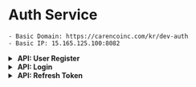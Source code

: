 # Auth Service

    - Basic Domain: https://carencoinc.com/kr/dev-auth
    - Basic IP: 15.165.125.100:8082

<!-- api-1-start -->
<details markdown="1">
<summary><strong>&nbsp;API: User Register</strong></summary>

## Basic Information

| Method | URL         |
|--------|-------------|
| POST   | `/register` |

    - Email verification is required after registration to enable login.

### Request

#### Parameters(@RequestBody)

**RegisterDto**

| Name       | Type   | Description                                                                  | Required | Remarks |
|------------|--------|------------------------------------------------------------------------------|----------|---------|
| `email`    | String | A valid email address to be used as ID(username) (must be unique)            | Yes      |         |
| `password` | String | A password consisting of at least 8 characters (currently no specific rules) | Yes      |         |
| `role`     | String | The role level of the account to be created (e.g., ADMIN, USER)              | Yes      |         |

### Response

#### Header

| Name       | Type | Description                            |
|------------|------|----------------------------------------|
| `location` | URI  | The URI for user information retrieval |

#### Body

| Name          | Type   | Description                            |
|---------------|--------|----------------------------------------|
| `message`     | String | API result message                     |
| `data`        | Object | API result data                        |
| `data.userId` | String | Unique identifier for the created user |

<details markdown=>
  <summary><strong>Example</strong></summary>


## Request

### Postman 요청

아래 버튼을 클릭하면 `Postman`에서 API 요청을 실행할 수 있습니다.

[![Run in Postman](https://run.pstmn.io/button.svg)](http://naver.com)

```bash
curl --location 'https://carencoinc.com/kr/dev-auth/register' \
--header 'Content-Type: application/json' \
--data '{
    "email": "",
    "password": "",
    "role": ""
}'

```

## Response

<details>
<summary><strong>201 Created</strong></summary>


###### Header

    `Location` : `https://carencoinc.com/kr/users/{id}`

###### Body

```json
{
  "message": "user registered successfully",
  "data": "{id}"
}
```

</details>

<details>
<summary><strong>400 BadRequest</strong></summary>


###### Body

```json
{
}
```
</details>
</details>

---
</details>
<!-- api-1-end -->

<!-- api-2-start -->
<details markdown="1">
<summary><strong>&nbsp;API: Login</strong></summary>


## Basic Information

| Method | URL      |
|--------|----------|
| POST   | `/login` |

### Request

#### Parameters(@RequestParam)

| Name       | Type   | Description | Required | Remarks |
|------------|--------|-------------|----------|---------|
| `username` | String |             | Yes      |         |
| `password` | String |             | Yes      |         |

### Response

#### Body

| Name                     | Type          | Description                                                   |
|--------------------------|---------------|---------------------------------------------------------------|
| `message`                | String        | API result message                                            |
| `token`                  | Object        | Contains token-related information for the authenticated user |
| `token.userId`           | String        | The unique identifier (ID) of the authenticated user          |
| `token.accessToken`      | String        | The access token used for user authentication                 |
| `token.accessExpiresAt`  | LocalDateTime | The expiration date and time of the issued access token       |
| `token.refreshToken`     | String        | The refresh token used to obtain a new access token           |
| `token.refreshExpiresAt` | LocalDateTime | The expiration date and time of the issued refresh token      |

<details markdown=>
  <summary><strong>Example</strong></summary>

## Request

### Postman 요청

아래 버튼을 클릭하면 `Postman`에서 API 요청을 실행할 수 있습니다.

[![Run in Postman](https://run.pstmn.io/button.svg)](http://naver.com)


```bash
curl --location --request POST 'https://carencoinc.com/kr/dev-auth/login?username=&password=' \
```

## Response

<details>
<summary><strong>200 OK</strong></summary>

###### Body

```json
{
  "message": "user login successfully",
  "token": {
    "userId": "",
    "accessToken": "",
    "accessExpiresAt": "",
    "refreshToken": "",
    "refreshExpiresAt": ""
  }
}
```

</details>

<details>
<summary><strong>400 BadRequest</strong></summary>


###### Body

```json
{
}
```

</details>

</details>

---

</details>
<!-- api-2-end -->

<!-- api-3-start -->
<details markdown="1">
<summary><strong>&nbsp;API: Refresh Token</strong></summary>



## API: refreshToken

### Basic Information

| Method | URL      |
|--------|----------|
| POST   | `/token` |

### Request

#### Parameters(@RequestParam)

| Name           | Type   | Description | Required | Remarks |
|----------------|--------|-------------|----------|---------|
| `refreshToken` | String |             | Yes      |         |

### Response

#### Body

| Name                     | Type          | Description                                                   |
|--------------------------|---------------|---------------------------------------------------------------|
| `message`                | String        | API result message                                            |
| `token`                  | Object        | Contains token-related information for the authenticated user |
| `token.userId`           | String        | The unique identifier (ID) of the authenticated user          |
| `token.accessToken`      | String        | The access token used for user authentication                 |
| `token.accessExpiresAt`  | LocalDateTime | The expiration date and time of the issued access token       |
| `token.refreshToken`     | String        | The refresh token used to obtain a new access token           |
| `token.refreshExpiresAt` | LocalDateTime | The expiration date and time of the issued refresh token      |

<details markdown=>
  <summary><strong>Example</strong></summary>


## Request

### Postman 요청

아래 버튼을 클릭하면 `Postman`에서 API 요청을 실행할 수 있습니다.

[![Run in Postman](https://run.pstmn.io/button.svg)](http://naver.com)

```bash
curl --location --request POST 'https://carencoinc.com/kr/dev-auth/token?refreshToken=' \
```

## Response

<details>
<summary><strong>200 OK</strong></summary>

###### Body

```json
{
  "message": "token refreshed successfully",
  "token": {
    "userId": "",
    "accessToken": "",
    "accessExpiresAt": "",
    "refreshToken": "",
    "refreshExpiresAt": ""
  }
}
```
</details>

<details>
<summary><strong>400 BadRequest</strong></summary>

###### Body

```json
{
  "message": "token refresh failed: + e.getMassage"
}
```
</details>

</details>

---

</details>
<!-- api-3-end -->
